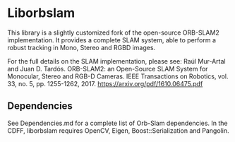 # Liborbslam
This library is a slightly customized fork of the open-source ORB-SLAM2 implementation. It provides a complete SLAM system, able to perform a robust tracking in Mono, Stereo and RGBD images. 

 For the full details on the SLAM implementation, please see:  Raúl Mur-Artal and Juan D. Tardós. ORB-SLAM2: an Open-Source SLAM System for Monocular, Stereo and RGB-D Cameras. IEEE Transactions on Robotics, vol. 33, no. 5, pp. 1255-1262, 2017. https://arxiv.org/pdf/1610.06475.pdf

## Dependencies
See Dependencies.md for a complete list of Orb-Slam dependencies. 
In the CDFF, liborbslam requires OpenCV, Eigen, Boost::Serialization and Pangolin.

